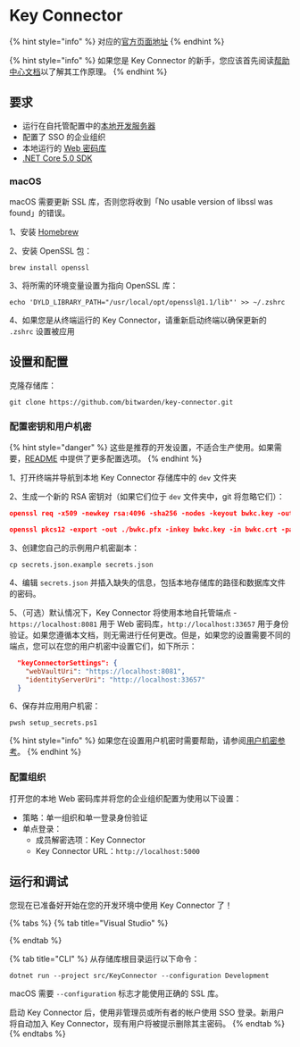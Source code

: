 # Key Connector

{% hint style="info" %}
对应的[官方页面地址](https://contributing.bitwarden.com/enterprise/key-connector/)
{% endhint %}

{% hint style="info" %}
如果您是 Key Connector 的新手，您应该首先阅读[帮助中心文档](https://help.ppgg.in/login-with-sso/about-key-connector)以了解其工作原理。
{% endhint %}

## 要求 <a href="#requirements" id="requirements"></a>

* 运行在自托管配置中的[本地开发服务器](../server/guide.md)
* 配置了 SSO 的企业组织
* 本地运行的 [Web 密码库](../clients/web-vault/)
* [.NET Core 5.0 SDK](https://www.microsoft.com/net/download/core)

### macOS <a href="#macos" id="macos"></a>

macOS 需要更新 SSL 库，否则您将收到「No usable version of libssl was found」的错误。

1、安装 [Homebrew](https://brew.sh/)

2、安装 OpenSSL 包：

```
brew install openssl
```

3、将所需的环境变量设置为指向 OpenSSL 库：

```
echo 'DYLD_LIBRARY_PATH="/usr/local/opt/openssl@1.1/lib"' >> ~/.zshrc
```

4、如果您是从终端运行的 Key Connector，请重新启动终端以确保更新的 `.zshrc` 设置被应用

## 设置和配置 <a href="#setup-and-configuration" id="setup-and-configuration"></a>

克隆存储库：

```
git clone https://github.com/bitwarden/key-connector.git
```

### 配置密钥和用户机密 <a href="#configure-keys-and-user-secrets" id="configure-keys-and-user-secrets"></a>

{% hint style="danger" %}
这些是推荐的开发设置，不适合生产使用。如果需要，[README](https://github.com/bitwarden/key-connector/blob/master/README.md) 中提供了更多配置选项。
{% endhint %}

1、打开终端并导航到本地 Key Connector 存储库中的 `dev` 文件夹

2、生成一个新的 RSA 密钥对（如果它们位于 `dev` 文件夹中，git 将忽略它们）：

```json
openssl req -x509 -newkey rsa:4096 -sha256 -nodes -keyout bwkc.key -out bwkc.crt -subj "/CN=Bitwarden Key Connector" -days 36500

openssl pkcs12 -export -out ./bwkc.pfx -inkey bwkc.key -in bwkc.crt -passout pass:{Password}}
```

3、创建您自己的示例用户机密副本：

```
cp secrets.json.example secrets.json
```

4、编辑 `secrets.json` 并插入缺失的信息，包括本地存储库的路径和数据库文件的密码。

5、（可选）默认情况下，Key Connector 将使用本地自托管端点 - `https://localhost:8081` 用于 Web 密码库，`http://localhost:33657` 用于身份验证。如果您遵循本文档，则无需进行任何更改。但是，如果您的设置需要不同的端点，您可以在您的用户机密中设置它们，如下所示：

```json
  "keyConnectorSettings": {
    "webVaultUri": "https://localhost:8081",
    "identityServerUri": "http://localhost:33657"
  }
```

6、保存并应用用户机密：

```
pwsh setup_secrets.ps1
```

{% hint style="info" %}
如果您在设置用户机密时需要帮助，请参阅[用户机密参考](../server/user-secrets.md)。
{% endhint %}

### 配置组织 <a href="#configure-organization" id="configure-organization"></a>

打开您的本地 Web 密码库并将您的企业组织配置为使用以下设置：

* 策略：单一组织和单一登录身份验证
* 单点登录：
  * 成员解密选项：Key Connector
  * Key Connector URL：`http://localhost:5000`

## 运行和调试 <a href="#running-and-debugging" id="running-and-debugging"></a>

您现在已准备好开始在您的开发环境中使用 Key Connector 了！

{% tabs %}
{% tab title="Visual Studio" %}

{% endtab %}

{% tab title="CLI" %}
从存储库根目录运行以下命令：

```
dotnet run --project src/KeyConnector --configuration Development
```

macOS 需要 `--configuration` 标志才能使用正确的 SSL 库。

启动 Key Connector 后，使用非管理员或所有者的帐户使用 SSO 登录。新用户将自动加入 Key Connector，现有用户将被提示删除其主密码。
{% endtab %}
{% endtabs %}
